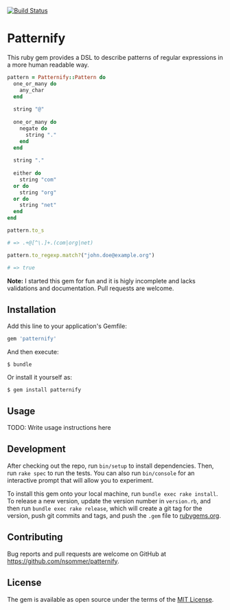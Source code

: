[![Build Status](https://travis-ci.org/nsommer/patternify.svg?branch=master)](https://travis-ci.org/nsommer/patternify)

# Patternify

This ruby gem provides a DSL to describe patterns of regular expressions in a more human readable way.

```ruby
pattern = Patternify::Pattern do
  one_or_many do
    any_char
  end
  
  string "@"
  
  one_or_many do
    negate do
      string "."
    end
  end
  
  string "."
  
  either do
    string "com"
  or do
    string "org"
  or do
    string "net"
  end
end

pattern.to_s

# => .+@[^\.]+.(com|org|net)

pattern.to_regexp.match?("john.doe@example.org")

# => true
```

**Note:** I started this gem for fun and it is higly incomplete and lacks validations and documentation. Pull requests are welcome.

## Installation

Add this line to your application's Gemfile:

```ruby
gem 'patternify'
```

And then execute:

    $ bundle

Or install it yourself as:

    $ gem install patternify

## Usage

TODO: Write usage instructions here

## Development

After checking out the repo, run `bin/setup` to install dependencies. Then, run `rake spec` to run the tests. You can also run `bin/console` for an interactive prompt that will allow you to experiment.

To install this gem onto your local machine, run `bundle exec rake install`. To release a new version, update the version number in `version.rb`, and then run `bundle exec rake release`, which will create a git tag for the version, push git commits and tags, and push the `.gem` file to [rubygems.org](https://rubygems.org).

## Contributing

Bug reports and pull requests are welcome on GitHub at https://github.com/nsommer/patternify.

## License

The gem is available as open source under the terms of the [MIT License](https://opensource.org/licenses/MIT).

